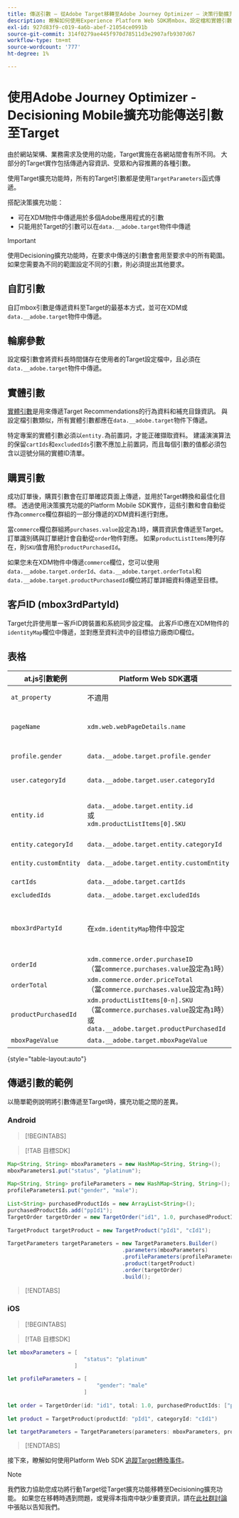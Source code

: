 ```yaml
---
title: 傳送引數 — 從Adobe Target移轉至Adobe Journey Optimizer — 決策行動擴充功能
description: 瞭解如何使用Experience Platform Web SDK將mbox、設定檔和實體引數傳送至Adobe Target。
exl-id: 927d83f9-c019-4a6b-abef-21054ce0991b
source-git-commit: 314f0279ae445f970d78511d3e2907afb9307d67
workflow-type: tm+mt
source-wordcount: '777'
ht-degree: 1%

---
```


# 使用Adobe Journey Optimizer - Decisioning Mobile擴充功能傳送引數至Target

由於網站架構、業務需求及使用的功能，Target實施在各網站間會有所不同。 大部分的Target實作包括傳遞內容資訊、受眾和內容推薦的各種引數。

使用Target擴充功能時，所有的Target引數都是使用`TargetParameters`函式傳遞。

搭配決策擴充功能：

* 可在XDM物件中傳遞用於多個Adobe應用程式的引數
* 只能用於Target的引數可以在`data.__adobe.target`物件中傳遞


>[!IMPORTANT]
>
> 使用Decisioning擴充功能時，在要求中傳送的引數會套用至要求中的所有範圍。 如果您需要為不同的範圍設定不同的引數，則必須提出其他要求。

## 自訂引數

自訂mbox引數是傳遞資料至Target的最基本方式，並可在XDM或`data.__adobe.target`物件中傳遞。

## 輪廓參數

設定檔引數會將資料長時間儲存在使用者的Target設定檔中，且必須在`data.__adobe.target`物件中傳遞。

## 實體引數

[實體引數](https://experienceleague.adobe.com/docs/target/using/recommendations/entities/entity-attributes.html)是用來傳遞Target Recommendations的行為資料和補充目錄資訊。 與設定檔引數類似，所有實體引數都應在`data.__adobe.target`物件下傳遞。

特定專案的實體引數必須以`entity.`為前置詞，才能正確擷取資料。 建議演演算法的保留`cartIds`和`excludedIds`引數不應加上前置詞，而且每個引數的值都必須包含以逗號分隔的實體ID清單。

## 購買引數

成功訂單後，購買引數會在訂單確認頁面上傳遞，並用於Target轉換和最佳化目標。 透過使用決策擴充功能的Platform Mobile SDK實作，這些引數和會自動從作為`commerce`欄位群組的一部分傳遞的XDM資料進行對應。

當`commerce`欄位群組將`purchases.value`設定為`1`時，購買資訊會傳遞至Target。 訂單識別碼與訂單總計會自動從`order`物件對應。 如果`productListItems`陣列存在，則`SKU`值會用於`productPurchasedId`。

如果您未在XDM物件中傳遞`commerce`欄位，您可以使用`data.__adobe.target.orderId`、`data.__adobe.target.orderTotal`和`data.__adobe.target.productPurchasedId`欄位將訂單詳細資料傳遞至目標。

## 客戶ID (mbox3rdPartyId)

Target允許使用單一客戶ID跨裝置和系統同步設定檔。 此客戶ID應在XDM物件的`identityMap`欄位中傳遞，並對應至資料流中的目標協力廠商ID欄位。

## 表格

| at.js引數範例 | Platform Web SDK選項 | 附註 |
| --- | --- | --- |
| `at_property` | 不適用 | 屬性Token是在[資料流](https://experienceleague.adobe.com/docs/experience-platform/edge/datastreams/configure.html#target)中設定，無法在`sendEvent`呼叫中設定。 |
| `pageName` | `xdm.web.webPageDetails.name` | 所有Target mbox引數都必須作為`xdm`物件的一部分傳遞，並符合使用XDM ExperienceEvent類別的結構描述。 Mbox引數無法當作`data`物件的一部分傳遞。 |
| `profile.gender` | `data.__adobe.target.profile.gender` | 所有Target設定檔引數都必須作為`data`物件的一部分傳遞，且前置詞為`profile.`才能正確對應。 |
| `user.categoryId` | `data.__adobe.target.user.categoryId` | 用於目標類別相關性功能的保留引數，必須作為`data`物件的一部分傳遞。 |
| `entity.id` | `data.__adobe.target.entity.id` <br>或<br> `xdm.productListItems[0].SKU` | 實體ID可用於Target Recommendations行為計數器。 這些實體ID可以作為`data`物件的一部分傳遞，或者如果您的實作使用該欄位群組，則會自動從`xdm.productListItems`陣列中的第一個專案進行對應。 |
| `entity.categoryId` | `data.__adobe.target.entity.categoryId` | 實體類別ID可作為`data`物件的一部分傳遞。 |
| `entity.customEntity` | `data.__adobe.target.entity.customEntity` | 自訂實體引數用於更新Recommendations產品目錄。 這些自訂引數必須作為`data`物件的一部分傳遞。 |
| `cartIds` | `data.__adobe.target.cartIds` | 用於Target的購物車型建議演演算法。 |
| `excludedIds` | `data.__adobe.target.excludedIds` | 用來防止特定實體ID在建議設計中傳回。 |
| `mbox3rdPartyId` | 在`xdm.identityMap`物件中設定 | 用於跨裝置和客戶屬性同步Target設定檔。 必須在資料流](https://experienceleague.adobe.com/docs/experience-platform/edge/personalization/adobe-target/using-mbox-3rdpartyid.html)的[Target設定中指定用於客戶ID的名稱空間。 |
| `orderId` | `xdm.commerce.order.purchaseID`<br> （當`commerce.purchases.value`設定為`1`時） | 用於識別Target轉換追蹤的唯一訂單。 |
| `orderTotal` | `xdm.commerce.order.priceTotal`<br> （當`commerce.purchases.value`設定為`1`時） | 用於追蹤Target轉換和最佳化目標的訂單總計。 |
| `productPurchasedId` | `xdm.productListItems[0-n].SKU`<br> （當`commerce.purchases.value`設定為`1`時） <br>或<br> `data.__adobe.target.productPurchasedId` | 用於Target轉換追蹤和建議演演算法。 如需詳細資訊，請參閱下方的[實體引數](#entity-parameters)區段。 |
| `mboxPageValue` | `data.__adobe.target.mboxPageValue` | 用於[自訂評分](https://experienceleague.adobe.com/docs/target/using/activities/success-metrics/capture-score.html)活動目標。 |

{style="table-layout:auto"}


## 傳遞引數的範例

以簡單範例說明將引數傳遞至Target時，擴充功能之間的差異。

### Android

>[!BEGINTABS]

>[!TAB 目標SDK]

```Java
Map<String, String> mboxParameters = new HashMap<String, String>();
mboxParameters1.put("status", "platinum");
 
Map<String, String> profileParameters = new HashMap<String, String>();
profileParameters1.put("gender", "male");
 
List<String> purchasedProductIds = new ArrayList<String>();
purchasedProductIds.add("ppId1");
TargetOrder targetOrder = new TargetOrder("id1", 1.0, purchasedProductIds);
 
TargetProduct targetProduct = new TargetProduct("pId1", "cId1");
 
TargetParameters targetParameters = new TargetParameters.Builder()
                                    .parameters(mboxParameters)
                                    .profileParameters(profileParameters)
                                    .product(targetProduct)
                                    .order(targetOrder)
                                    .build();
```

>[!ENDTABS]

### iOS

>[!BEGINTABS]

>[!TAB 目標SDK]

```Swift
let mboxParameters = [
                        "status": "platinum"
                     ]
 
let profileParameters = [
                            "gender": "male"
                        ]
 
let order = TargetOrder(id: "id1", total: 1.0, purchasedProductIds: ["ppId1"])
 
let product = TargetProduct(productId: "pId1", categoryId: "cId1")
 
let targetParameters = TargetParameters(parameters: mboxParameters, profileParameters: profileParameters, order: order, product: product))
```


>[!ENDTABS]






接下來，瞭解如何使用Platform Web SDK [追蹤Target轉換事件](track-events.md)。

>[!NOTE]
>
>我們致力協助您成功將行動Target從Target擴充功能移轉至Decisioning擴充功能。 如果您在移轉時遇到問題，或覺得本指南中缺少重要資訊，請在[此社群討論](https://experienceleaguecommunities.adobe.com/t5/adobe-experience-platform-data/tutorial-discussion-migrate-target-from-at-js-to-web-sdk/m-p/575587#M463)中張貼以告知我們。
